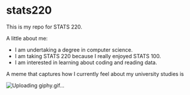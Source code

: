 # stats220

This is my repo for STATS 220.

A little about me:

- I am undertaking a degree in computer science.
- I am taking STATS 220 because I really enjoyed STATS 100.
- I am interested in learning about coding and reading data.

A meme that captures how I currently feel about my university studies is

![Uploading giphy.gif…]()
